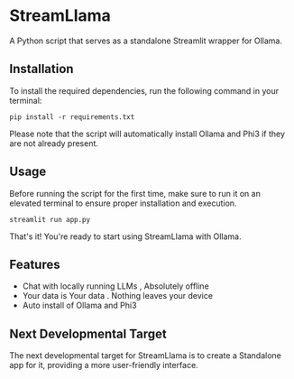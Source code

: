
# StreamLlama

A Python script that serves as a standalone Streamlit wrapper for Ollama.

## Installation

To install the required dependencies, run the following command in your terminal:

```shell
pip install -r requirements.txt
```

Please note that the script will automatically install Ollama and Phi3 if they are not already present.

## Usage

Before running the script for the first time, make sure to run it on an elevated terminal to ensure proper installation and execution.

```shell
streamlit run app.py
```

That's it! You're ready to start using StreamLlama with Ollama.

## Features

- Chat with locally running LLMs , Absolutely offline 
- Your data is Your data . Nothing leaves your device
- Auto install of Ollama and Phi3 

## Next Developmental Target

The next developmental target for StreamLlama is to create a Standalone app for it, providing a more user-friendly interface.

